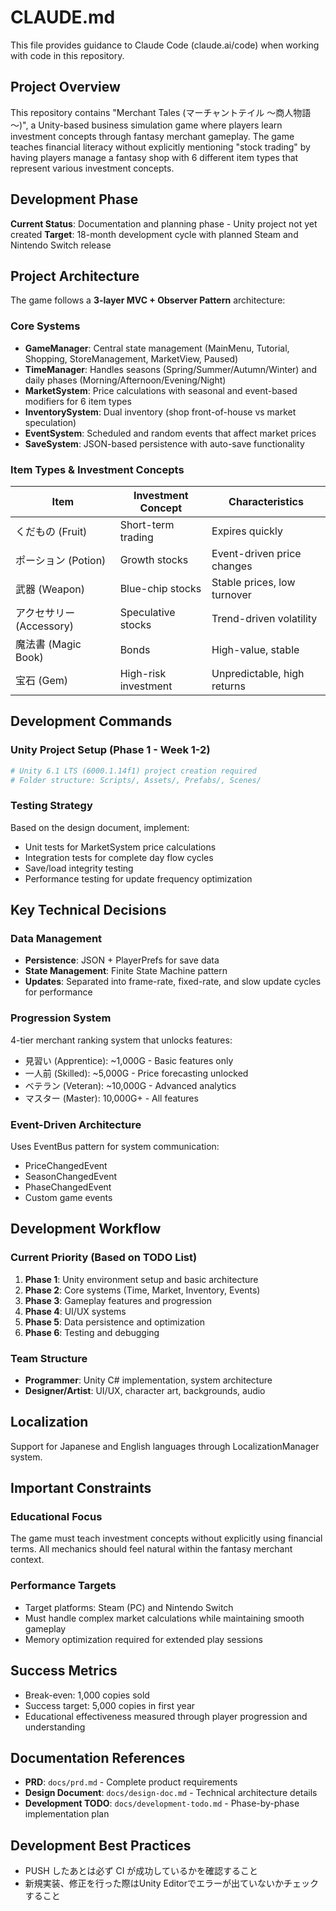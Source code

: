 # CLAUDE.md

This file provides guidance to Claude Code (claude.ai/code) when working with code in this repository.

## Project Overview

This repository contains "Merchant Tales (マーチャントテイル ～商人物語～)", a Unity-based business simulation game where players learn investment concepts through fantasy merchant gameplay. The game teaches financial literacy without explicitly mentioning "stock trading" by having players manage a fantasy shop with 6 different item types that represent various investment concepts.

## Development Phase

**Current Status**: Documentation and planning phase - Unity project not yet created
**Target**: 18-month development cycle with planned Steam and Nintendo Switch release

## Project Architecture

The game follows a **3-layer MVC + Observer Pattern** architecture:

### Core Systems

- **GameManager**: Central state management (MainMenu, Tutorial, Shopping, StoreManagement, MarketView, Paused)
- **TimeManager**: Handles seasons (Spring/Summer/Autumn/Winter) and daily phases (Morning/Afternoon/Evening/Night)
- **MarketSystem**: Price calculations with seasonal and event-based modifiers for 6 item types
- **InventorySystem**: Dual inventory (shop front-of-house vs market speculation)
- **EventSystem**: Scheduled and random events that affect market prices
- **SaveSystem**: JSON-based persistence with auto-save functionality

### Item Types & Investment Concepts

| Item                     | Investment Concept   | Characteristics             |
| ------------------------ | -------------------- | --------------------------- |
| くだもの (Fruit)         | Short-term trading   | Expires quickly             |
| ポーション (Potion)      | Growth stocks        | Event-driven price changes  |
| 武器 (Weapon)            | Blue-chip stocks     | Stable prices, low turnover |
| アクセサリー (Accessory) | Speculative stocks   | Trend-driven volatility     |
| 魔法書 (Magic Book)      | Bonds                | High-value, stable          |
| 宝石 (Gem)               | High-risk investment | Unpredictable, high returns |

## Development Commands

### Unity Project Setup (Phase 1 - Week 1-2)

```bash
# Unity 6.1 LTS (6000.1.14f1) project creation required
# Folder structure: Scripts/, Assets/, Prefabs/, Scenes/
```

### Testing Strategy

Based on the design document, implement:

- Unit tests for MarketSystem price calculations
- Integration tests for complete day flow cycles
- Save/load integrity testing
- Performance testing for update frequency optimization

## Key Technical Decisions

### Data Management

- **Persistence**: JSON + PlayerPrefs for save data
- **State Management**: Finite State Machine pattern
- **Updates**: Separated into frame-rate, fixed-rate, and slow update cycles for performance

### Progression System

4-tier merchant ranking system that unlocks features:

- 見習い (Apprentice): ~1,000G - Basic features only
- 一人前 (Skilled): ~5,000G - Price forecasting unlocked
- ベテラン (Veteran): ~10,000G - Advanced analytics
- マスター (Master): 10,000G+ - All features

### Event-Driven Architecture

Uses EventBus pattern for system communication:

- PriceChangedEvent
- SeasonChangedEvent
- PhaseChangedEvent
- Custom game events

## Development Workflow

### Current Priority (Based on TODO List)

1. **Phase 1**: Unity environment setup and basic architecture
2. **Phase 2**: Core systems (Time, Market, Inventory, Events)
3. **Phase 3**: Gameplay features and progression
4. **Phase 4**: UI/UX systems
5. **Phase 5**: Data persistence and optimization
6. **Phase 6**: Testing and debugging

### Team Structure

- **Programmer**: Unity C# implementation, system architecture
- **Designer/Artist**: UI/UX, character art, backgrounds, audio

## Localization

Support for Japanese and English languages through LocalizationManager system.

## Important Constraints

### Educational Focus

The game must teach investment concepts without explicitly using financial terms. All mechanics should feel natural within the fantasy merchant context.

### Performance Targets

- Target platforms: Steam (PC) and Nintendo Switch
- Must handle complex market calculations while maintaining smooth gameplay
- Memory optimization required for extended play sessions

## Success Metrics

- Break-even: 1,000 copies sold
- Success target: 5,000 copies in first year
- Educational effectiveness measured through player progression and understanding

## Documentation References

- **PRD**: `docs/prd.md` - Complete product requirements
- **Design Document**: `docs/design-doc.md` - Technical architecture details
- **Development TODO**: `docs/development-todo.md` - Phase-by-phase implementation plan

## Development Best Practices

- PUSH したあとは必ず CI が成功しているかを確認すること
- 新規実装、修正を行った際はUnity Editorでエラーが出ていないかチェックすること
